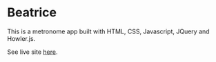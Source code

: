 # Beatrice

This is a metronome app built with HTML, CSS, Javascript, JQuery and Howler.js. 

See live site [here](http://dmilburn.github.io/projects/metronome/index.html).